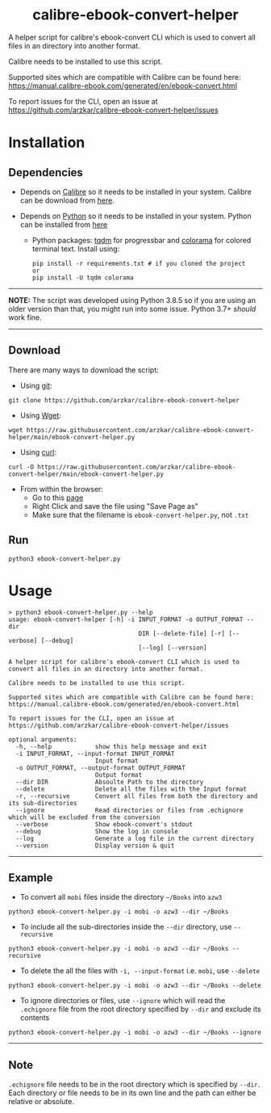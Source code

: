 <h1 align="center">calibre-ebook-convert-helper</h1>

A helper script for calibre's ebook-convert CLI which is used to convert all files in an directory into another format.<br>

Calibre needs to be installed to use this script.<br>

Supported sites which are compatible with Calibre can be found here: https://manual.calibre-ebook.com/generated/en/ebook-convert.html<br>

To report issues for the CLI, open an issue at https://github.com/arzkar/calibre-ebook-convert-helper/issues

# Installation

## Dependencies

- Depends on [Calibre](https://github.com/kovidgoyal/calibre) so it needs to be installed in your system. Calibre can be download from [here](https://calibre-ebook.com/download).

- Depends on [Python](https://www.python.org/) so it needs to be installed in your system. Python can be installed from [here](https://www.python.org/downloads/)

  - Python packages: [tqdm](https://github.com/tqdm/tqdm) for progressbar and [colorama](https://github.com/tartley/colorama) for colored terminal text.
    Install using:

    ```
    pip install -r requirements.txt # if you cloned the project
    or
    pip install -U tqdm colorama
    ```

---

**NOTE:**
The script was developed using Python 3.8.5 so if you are using an older version than that, you might run into some issue. Python 3.7+ _should_ work fine.

---

## Download

There are many ways to download the script:

- Using [git](https://git-scm.com/downloads):

```
git clone https://github.com/arzkar/calibre-ebook-convert-helper
```

- Using [Wget](https://www.gnu.org/software/wget/):

```
wget https://raw.githubusercontent.com/arzkar/calibre-ebook-convert-helper/main/ebook-convert-helper.py
```

- Using [curl](https://curl.se/):

```
curl -O https://raw.githubusercontent.com/arzkar/calibre-ebook-convert-helper/main/ebook-convert-helper.py
```

- From within the browser:
  - Go to this [page](https://raw.githubusercontent.com/arzkar/calibre-ebook-convert-helper/main/ebook-convert-helper.py)
  - Right Click and save the file using "Save Page as"
  - Make sure that the filename is `ebook-convert-helper.py`, not `.txt`

## Run

```
python3 ebook-convert-helper.py
```

# Usage

```
> python3 ebook-convert-helper.py --help
usage: ebook-convert-helper [-h] -i INPUT_FORMAT -o OUTPUT_FORMAT --dir
                                    DIR [--delete-file] [-r] [--verbose] [--debug]
                                    [--log] [--version]

A helper script for calibre's ebook-convert CLI which is used to convert all files in an directory into another format.

Calibre needs to be installed to use this script.

Supported sites which are compatible with Calibre can be found here: https://manual.calibre-ebook.com/generated/en/ebook-convert.html

To report issues for the CLI, open an issue at https://github.com/arzkar/calibre-ebook-convert-helper/issues

optional arguments:
  -h, --help            show this help message and exit
  -i INPUT_FORMAT, --input-format INPUT_FORMAT
                        Input format
  -o OUTPUT_FORMAT, --output-format OUTPUT_FORMAT
                        Output format
  --dir DIR             Absoulte Path to the directory
  --delete              Delete all the files with the Input format
  -r, --recursive       Convert all files from both the directory and its sub-directories
  --ignore              Read directories or files from .echignore which will be excluded from the conversion
  --verbose             Show ebook-convert's stdout
  --debug               Show the log in console
  --log                 Generate a log file in the current directory
  --version             Display version & quit
```

---

## Example

- To convert all `mobi` files inside the directory `~/Books` into `azw3`

```
python3 ebook-convert-helper.py -i mobi -o azw3 --dir ~/Books
```

- To include all the sub-directories inside the `--dir` directory, use `--recursive`

```
python3 ebook-convert-helper.py -i mobi -o azw3 --dir ~/Books --recursive
```

- To delete the all the files with `-i, --input-format` i.e. `mobi`, use `--delete`

```
python3 ebook-convert-helper.py -i mobi -o azw3 --dir ~/Books --delete
```

- To ignore directories or files, use `--ignore` which will read the `.echignore` file from the root directory specified by `--dir` and exclude its contents

```
python3 ebook-convert-helper.py -i mobi -o azw3 --dir ~/Books --ignore
```

---

## Note

`.echignore` file needs to be in the root directory which is specified by `--dir`. Each directory or file needs to be in its own line and the path can either be relative or absolute.
